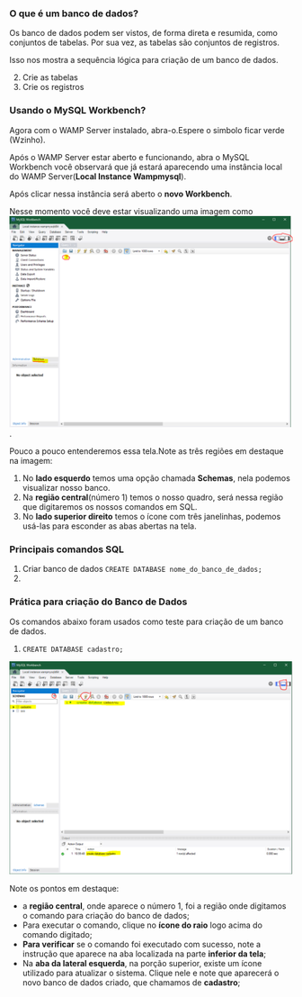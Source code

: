 ### O que é um banco de dados?

Os banco de dados podem ser vistos, de forma direta e resumida, como conjuntos de tabelas. Por sua vez, as tabelas são conjuntos de registros.

Isso nos mostra a sequência lógica para criação de um banco de dados.


2. Crie as tabelas
3. Crie os registros


### Usando o MySQL Workbench?

Agora com o WAMP Server instalado, abra-o.Espere o simbolo ficar verde (Wzinho).

Após o WAMP Server estar aberto e funcionando, abra o MySQL Workbench você observará que já estará aparecendo uma instância local do WAMP Server(**Local Instance Wampmysql**). 

Após clicar nessa instância será aberto o **novo Workbench**.

Nesse momento você deve estar visualizando uma imagem como ![essa](img/criando_banco.PNG).

Pouco a pouco entenderemos essa tela.Note as três regiões em destaque na imagem:
1. No **lado esquerdo** temos uma opção chamada **Schemas**, nela podemos visualizar nosso banco.
2. Na **região central**(número 1) temos o nosso quadro, será nessa região que digitaremos os nossos comandos em SQL.
3. No **lado superior direito** temos o ícone com três janelinhas, podemos usá-las para esconder as abas abertas na tela.

### Principais comandos SQL
1. Criar banco de dados
    `CREATE DATABASE nome_do_banco_de_dados;`
2. 




### Prática para criação do Banco de Dados
Os comandos abaixo foram usados como teste para criação de um banco de dados.

1. `CREATE DATABASE cadastro;`

![Comando para criação do banco de dados](img\criando_banco_de_dados.PNG)

Note os pontos em destaque:
 - a **região central**, onde aparece o número 1, foi a região onde digitamos o comando para criação do banco de dados; 
 - Para executar o comando, clique no **ícone do raio** logo acima do comando digitado;
 - **Para verificar** se o comando foi executado com sucesso, note a instrução que aparece na aba localizada na parte **inferior da tela**;
 - Na **aba da lateral esquerda**, na porção superior, existe um ícone utilizado para atualizar o sistema. Clique nele e note que aparecerá o novo banco de dados criado, que chamamos de **cadastro**;
  

